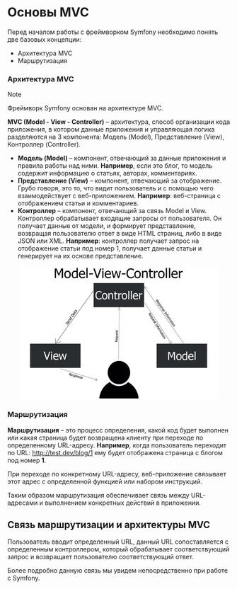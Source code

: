 # Основы MVC

Перед началом работы с фреймворком Symfony необходимо понять две базовых концепции:
* Архитектура MVC
* Маршрутизация

### Архитектура MVC

> [!NOTE]
> Фреймворк Symfony основан на архитектуре MVC.

**MVC (Model - View - Controller)** – архитектура, способ организации кода приложения, в котором данные приложения и управляющая логика разделяются на 3 компонента: Модель (Model), Представление (View), Контроллер (Controller).

* **Модель (Model)** – компонент, отвечающий за данные приложения и правила работы над ними. **Например**, если это блог, то модель содержит информацию о статьях, авторах, комментариях.
* **Представление (View)** – компонент, отвечающий за отображение. Грубо говоря, это то, что видит пользователь и с помощью чего взаимодействует с веб-приложением. **Например**: веб-страница с отображением статьи и комментариев.
* **Контроллер** – компонент, отвечающий за связь Model и View. Контроллер обрабатывает входящие запросы от пользователя. Он получает данные от модели, и формирует представление, возвращая пользователю ответ в виде HTML страниц, либо в виде JSON или XML. **Например**: контроллер получает запрос на отображение статьи под номер 1, получает данные статьи и генерирует на их основе представление.

<p align="center">
    <img src="../../../files/02_MVC.jpg" alt="MVC structure"/> 
</p>

### Маршрутизация

**Маршрутизация** – это процесс определения, какой код будет выполнен или какая страница будет возвращена клиенту при переходе по определенному URL-адресу. **Например**, когда пользователь переходит по URL: http://test.dev/blog/1 ему будет отображена страница с блогом под номер **1**.

При переходе по конкретному URL-адресу, веб-приложение связывает этот адрес с определенной функцией или набором инструкций. 

Таким образом маршрутизация обеспечивает связь между URL-адресами и выполнением конкретных действий в приложении.

## Связь маршрутизации и архитектуры MVC 

Пользователь вводит определенный URL, данный URL сопоставляется с определенным контроллером, который обрабатывает соответствующий запрос и возвращает пользователю соответствующий ответ.

Более подробно данную связь мы увидем непосредственно при работе с Symfony.
